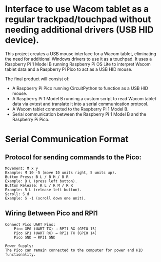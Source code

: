 # Interface to use Wacom tablet as a regular trackpad/touchpad without needing additional drivers (USB HID device).
This project creates a USB mouse interface for a Wacom tablet, eliminating the need for additional Windows drivers to use it as a touchpad.  It uses a Raspberry Pi 1 Model B running Raspberry Pi OS Lite to interpret Wacom tablet data and a Raspberry Pi Pico to act as a USB HID mouse.

The final product will consist of:
- A Raspberry Pi Pico running CircuitPython to function as a USB HID mouse.
- A Raspberry Pi 1 Model B running a custom script to read Wacom tablet data via evtest and translate it into a serial communication protocol.
- A Wacom tablet connected to the Raspberry Pi 1 Model B.
- Serial communication between the Raspberry Pi 1 Model B and the Raspberry Pi Pico.

# Serial Communication Format

## Protocol for sending commands to the Pico:

    Movement: M x y
    Example: M 10 -5 (move 10 units right, 5 units up).
    Button Press: B L / B M / B R
    Example: B L (press left button).
    Button Release: R L / R M / R R
    Example: R L (release left button).
    Scroll: S d
    Example: S -1 (scroll down one unit).



## Wiring Between Pico and RPI1

    Connect Pico UART Pins:
        Pico GP0 (UART TX) → RPI1 RX (GPIO 15)
        Pico GP1 (UART RX) → RPI1 TX (GPIO 14)
        Pico GND → RPI1 GND

    Power Supply:
    The Pico can remain connected to the computer for power and HID functionality.
